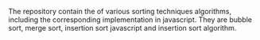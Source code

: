 The repository contain the of various sorting techniques algorithms, including the corresponding implementation in javascript. They are bubble sort, merge sort, insertion sort javascript and insertion sort algorithm.
